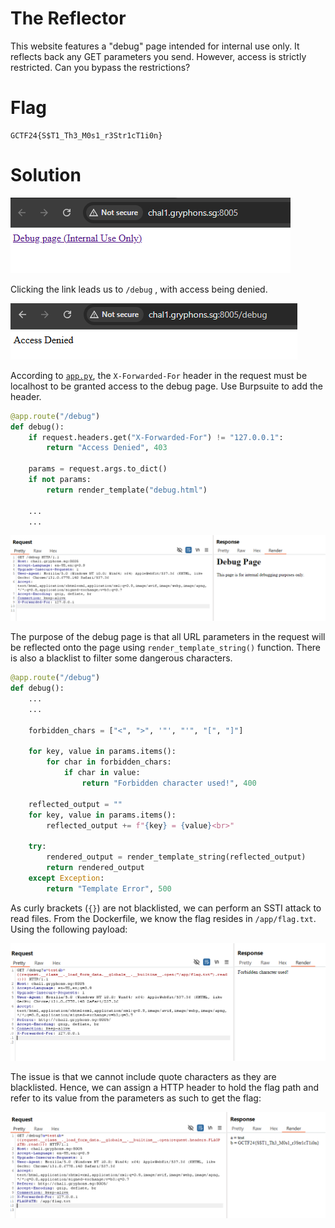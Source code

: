# The Reflector

This website features a "debug" page intended for internal use only. It reflects back any GET parameters you send. However, access is strictly restricted. Can you bypass the restrictions?

# Flag
```
GCTF24{S$T1_Th3_M0s1_r3Str1cT1i0n}
```

# Solution

<img src="imgs/index.png">

Clicking the link leads us to `/debug` , with access being denied.

<img src="imgs/denied.png">

According to [`app.py`](src/app.py), the `X-Forwarded-For` header in the request must be localhost to be granted access to the debug page. Use Burpsuite to add the header.

```py
@app.route("/debug")
def debug():
    if request.headers.get("X-Forwarded-For") != "127.0.0.1":
        return "Access Denied", 403

    params = request.args.to_dict()
    if not params:
        return render_template("debug.html")

    ...
    ...
```

<img src="imgs/debug.png">

The purpose of the debug page is that all URL parameters in the request will be reflected onto the page using `render_template_string()` function. There is also a blacklist to filter some dangerous characters.

```py
@app.route("/debug")
def debug():
    ...
    ...

    forbidden_chars = ["<", ">", '"', "'", "[", "]"]

    for key, value in params.items():
        for char in forbidden_chars:
            if char in value:
                return "Forbidden character used!", 400

    reflected_output = ""
    for key, value in params.items():
        reflected_output += f"{key} = {value}<br>"

    try:
        rendered_output = render_template_string(reflected_output)
        return rendered_output
    except Exception:
        return "Template Error", 500
```

As curly brackets (`{}`) are not blacklisted, we can perform an SSTI attack to read files. From the Dockerfile, we know the flag resides in `/app/flag.txt`. Using the following payload:

<img src="imgs/payload1.png">

The issue is that we cannot include quote characters as they are blacklisted. Hence, we can assign a HTTP header to hold the flag path and refer to its value from the parameters as such to get the flag:

<img src="imgs/payload2.png">